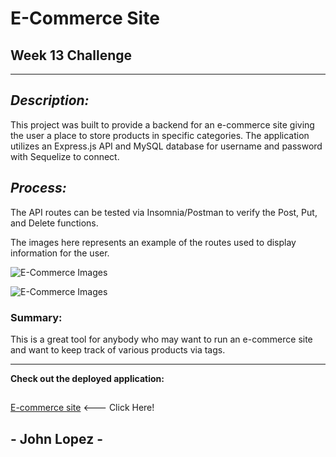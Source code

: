 # E-Commerce Site

## Week 13 Challenge

---
## *Description:* 

This project was built to provide a backend for an e-commerce site giving the user a place to store products in specific categories. The application utilizes an Express.js API and MySQL database for username and password with Sequelize to connect. 

## *Process:*

The API routes can be tested via Insomnia/Postman to verify the Post, Put, and Delete functions.  

The images here represents an example of the routes used to display information for the user.  

![E-Commerce Images](/Assets/)

![E-Commerce Images](/Assets/)


### Summary: 

This is a great tool for anybody who may want to run an e-commerce site and want to keep track of various products via tags.  


--- 
**Check out the deployed application:**
##
[E-commerce site](https://github.com/Think-Again-Coder/e-commerce-site) <--- Click Here!
## 
## - John Lopez -
